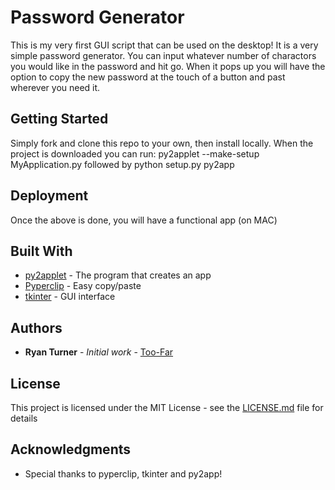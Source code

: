 # Password Generator

This is my very first GUI script that can be used on the desktop! It is a very simple password generator. You can input whatever number of charactors you would like in the password and hit go. When it pops up you will have the option to copy the new password at the touch of a button and past wherever you need it. 

## Getting Started

Simply fork and clone this repo to your own, then install locally. When the project is downloaded you can run:
py2applet --make-setup MyApplication.py
followed by 
python setup.py py2app

## Deployment

Once the above is done, you will have a functional app (on MAC)

## Built With

* [py2applet](https://py2app.readthedocs.io/en/latest/tutorial.html) - The program that creates an app
* [Pyperclip](https://pypi.org/project/pyperclip/) - Easy copy/paste
* [tkinter](https://docs.python.org/3/library/tkinter.html) - GUI interface

## Authors

* **Ryan Turner** - *Initial work* - [Too-Far](https://github.com/too-far)

## License

This project is licensed under the MIT License - see the [LICENSE.md](LICENSE.md) file for details

## Acknowledgments

* Special thanks to pyperclip, tkinter and py2app!

